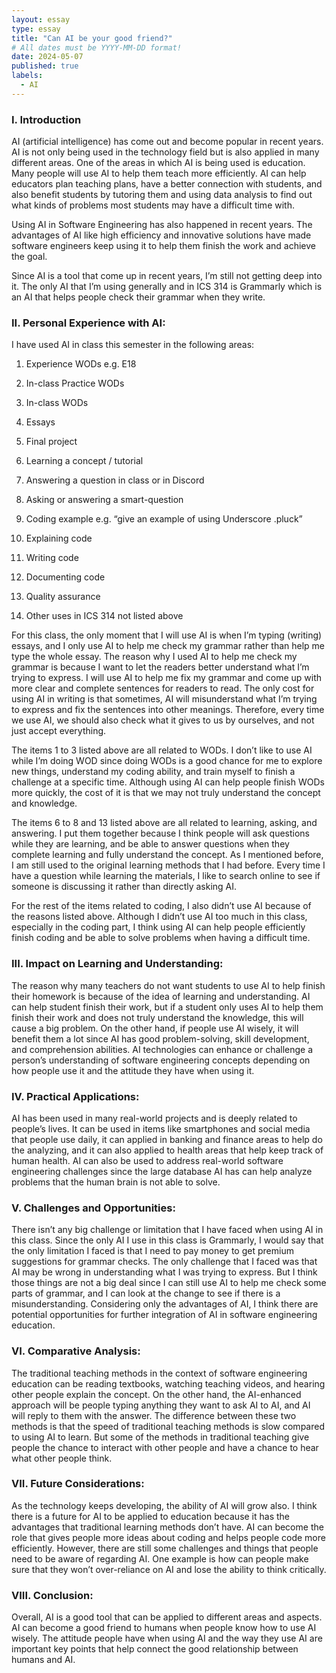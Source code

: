 ```yaml
---
layout: essay
type: essay
title: "Can AI be your good friend?"
# All dates must be YYYY-MM-DD format!
date: 2024-05-07
published: true
labels:
  - AI
---
```


### I. Introduction

AI (artificial intelligence) has come out and become popular in recent years. AI is not only being used in the technology field but is also applied in many different areas. One of the areas in which AI is being used is education. Many people will use AI to help them teach more efficiently. AI can help educators plan teaching plans, have a better connection with students, and also benefit students by tutoring them and using data analysis to find out what kinds of problems most students may have a difficult time with.

Using AI in Software Engineering has also happened in recent years. The advantages of AI like high efficiency and innovative solutions have made software engineers keep using it to help them finish the work and achieve the goal.

Since AI is a tool that come up in recent years, I’m still not getting deep into it. The only AI that I’m using generally and in ICS 314 is Grammarly which is an AI that helps people check their grammar when they write.

### II. Personal Experience with AI:
I have used AI in class this semester in the following areas:

  1. Experience WODs e.g. E18

  2. In-class Practice WODs

  3. In-class WODs

  4. Essays

  5. Final project

  6. Learning a concept / tutorial

  7. Answering a question in class or in Discord

  8. Asking or answering a smart-question

  9. Coding example e.g. “give an example of using Underscore .pluck”

  10. Explaining code

  11. Writing code

  12. Documenting code

  13. Quality assurance 

  14. Other uses in ICS 314 not listed above


For this class, the only moment that I will use AI is when I’m typing (writing) essays, and I only use AI to help me check my grammar rather than help me type the whole essay. The reason why I used AI to help me check my grammar is because I want to let the readers better understand what I’m trying to express. I will use AI to help me fix my grammar and come up with more clear and complete sentences for readers to read. The only cost for using AI in writing is that sometimes, AI will misunderstand what I’m trying to express and fix the sentences into other meanings. Therefore, every time we use AI, we should also check what it gives to us by ourselves, and not just accept everything.

The items 1 to 3 listed above are all related to WODs. I don’t like to use AI while I’m doing WOD since doing WODs is a good chance for me to explore new things, understand my coding ability, and train myself to finish a challenge at a specific time. Although using AI can help people finish WODs more quickly, the cost of it is that we may not truly understand the concept and knowledge.

The items 6 to 8 and 13 listed above are all related to learning, asking, and answering. I put them together because I think people will ask questions while they are learning, and be able to answer questions when they complete learning and fully understand the concept. As I mentioned before, I am still used to the original learning methods that I had before. Every time I have a question while learning the materials, I like to search online to see if someone is discussing it rather than directly asking AI.

For the rest of the items related to coding, I also didn’t use AI because of the reasons listed above. Although I didn’t use AI too much in this class, especially in the coding part, I think using AI can help people efficiently finish coding and be able to solve problems when having a difficult time. 

### III. Impact on Learning and Understanding:

The reason why many teachers do not want students to use AI to help finish their homework is because of the idea of learning and understanding. AI can help student finish their work, but if a student only uses AI to help them finish their work and does not truly understand the knowledge, this will cause a big problem. On the other hand, if people use AI wisely, it will benefit them a lot since AI has good problem-solving, skill development, and comprehension abilities. AI technologies can enhance or challenge a person’s understanding of software engineering concepts depending on how people use it and the attitude they have when using it.


### IV. Practical Applications:

AI has been used in many real-world projects and is deeply related to people’s lives. It can be used in items like smartphones and social media that people use daily, it can applied in banking and finance areas to help do the analyzing, and it can also applied to health areas that help keep track of human health. AI can also be used to address real-world software engineering challenges since the large database AI has can help analyze problems that the human brain is not able to solve.

### V. Challenges and Opportunities:

There isn’t any big challenge or limitation that I have faced when using AI in this class. Since the only AI I use in this class is Grammarly, I would say that the only limitation I faced is that I need to pay money to get premium suggestions for grammar checks. The only challenge that I faced was that AI may be wrong in understanding what I was trying to express. But I think those things are not a big deal since I can still use AI to help me check some parts of grammar, and I can look at the change to see if there is a misunderstanding. Considering only the advantages of AI, I think there are potential opportunities for further integration of AI in software engineering education.

### VI. Comparative Analysis:

The traditional teaching methods in the context of software engineering education can be reading textbooks, watching teaching videos, and hearing other people explain the concept. On the other hand, the AI-enhanced approach will be people typing anything they want to ask AI to AI, and AI will reply to them with the answer. The difference between these two methods is that the speed of traditional teaching methods is slow compared to using AI to learn. But some of the methods in traditional teaching give people the chance to interact with other people and have a chance to hear what other people think.  


### VII. Future Considerations:

As the technology keeps developing, the ability of AI will grow also. I think there is a future for AI to be applied to education because it has the advantages that traditional learning methods don’t have. AI can become the role that gives people more ideas about coding and helps people code more efficiently. However, there are still some challenges and things that people need to be aware of regarding AI. One example is how can people make sure that they won’t over-reliance on AI and lose the ability to think critically. 

### VIII. Conclusion:

Overall, AI is a good tool that can be applied to different areas and aspects. AI can become a good friend to humans when people know how to use AI wisely. The attitude people have when using AI and the way they use AI are important key points that help connect the good relationship between humans and AI.
